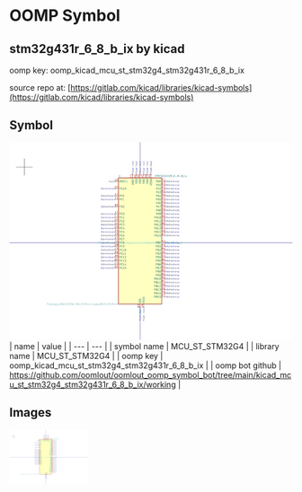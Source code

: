 # OOMP Symbol  
## stm32g431r_6_8_b_ix  by kicad  
  
oomp key: oomp_kicad_mcu_st_stm32g4_stm32g431r_6_8_b_ix  
  
source repo at: [https://gitlab.com/kicad/libraries/kicad-symbols](https://gitlab.com/kicad/libraries/kicad-symbols)  
## Symbol  
  
[![working.png](working_600.png)](working.png)  
| name | value | 
| --- | --- | 
| symbol name | MCU_ST_STM32G4 | 
| library name | MCU_ST_STM32G4 | 
| oomp key | oomp_kicad_mcu_st_stm32g4_stm32g431r_6_8_b_ix | 
| oomp bot github | https://github.com/oomlout/oomlout_oomp_symbol_bot/tree/main/kicad_mcu_st_stm32g4_stm32g431r_6_8_b_ix/working | 
## Images  
  
[![working.png](working_140.png)](working.png)  

